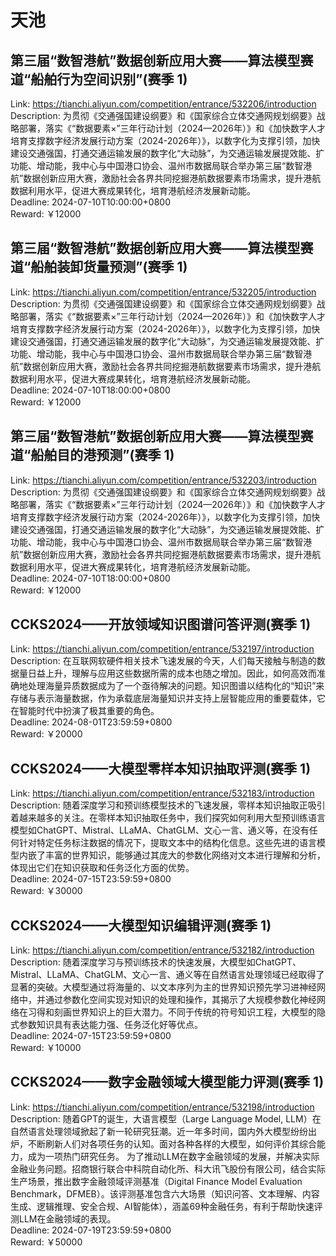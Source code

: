 # 天池



## 第三届“数智港航”数据创新应用大赛——算法模型赛道“船舶行为空间识别”(赛季 1)

Link: https://tianchi.aliyun.com/competition/entrance/532206/introduction  
Description: 为贯彻《交通强国建设纲要》和《国家综合立体交通网规划纲要》战略部署，落实《“数据要素×”三年行动计划（2024—2026年）》和《加快数字人才培育支撑数字经济发展行动方案（2024-2026年）》，以数字化为支撑引领，加快建设交通强国，打通交通运输发展的数字化“大动脉”，为交通运输发展提效能、扩功能、增动能，我中心与中国港口协会、温州市数据局联合举办第三届“数智港航”数据创新应用大赛，激励社会各界共同挖掘港航数据要素市场需求，提升港航数据利用水平，促进大赛成果转化，培育港航经济发展新动能。  
Deadline: 2024-07-10T10:00:00+0800  
Reward: ￥12000  


## 第三届“数智港航”数据创新应用大赛——算法模型赛道“船舶装卸货量预测”(赛季 1)

Link: https://tianchi.aliyun.com/competition/entrance/532205/introduction  
Description: 为贯彻《交通强国建设纲要》和《国家综合立体交通网规划纲要》战略部署，落实《“数据要素×”三年行动计划（2024—2026年）》和《加快数字人才培育支撑数字经济发展行动方案（2024-2026年）》，以数字化为支撑引领，加快建设交通强国，打通交通运输发展的数字化“大动脉”，为交通运输发展提效能、扩功能、增动能，我中心与中国港口协会、温州市数据局联合举办第三届“数智港航”数据创新应用大赛，激励社会各界共同挖掘港航数据要素市场需求，提升港航数据利用水平，促进大赛成果转化，培育港航经济发展新动能。  
Deadline: 2024-07-10T18:00:00+0800  
Reward: ￥12000  


## 第三届“数智港航”数据创新应用大赛——算法模型赛道“船舶目的港预测”(赛季 1)

Link: https://tianchi.aliyun.com/competition/entrance/532203/introduction  
Description: 为贯彻《交通强国建设纲要》和《国家综合立体交通网规划纲要》战略部署，落实《“数据要素×”三年行动计划（2024—2026年）》和《加快数字人才培育支撑数字经济发展行动方案（2024-2026年）》，以数字化为支撑引领，加快建设交通强国，打通交通运输发展的数字化“大动脉”，为交通运输发展提效能、扩功能、增动能，我中心与中国港口协会、温州市数据局联合举办第三届“数智港航”数据创新应用大赛，激励社会各界共同挖掘港航数据要素市场需求，提升港航数据利用水平，促进大赛成果转化，培育港航经济发展新动能。  
Deadline: 2024-07-10T18:00:00+0800  
Reward: ￥12000  


## CCKS2024——开放领域知识图谱问答评测(赛季 1)

Link: https://tianchi.aliyun.com/competition/entrance/532197/introduction  
Description: 在互联网软硬件相关技术飞速发展的今天，人们每天接触与制造的数据量日益上升，理解与应用这些数据所需的成本也随之增加。因此，如何高效而准确地处理海量异质数据成为了一个亟待解决的问题。知识图谱以结构化的“知识”来存储与表示海量数据，作为承载底层海量知识并支持上层智能应用的重要载体，它在智能时代中扮演了极其重要的角色。  
Deadline: 2024-08-01T23:59:59+0800  
Reward: ￥20000  


## CCKS2024——大模型零样本知识抽取评测(赛季 1)

Link: https://tianchi.aliyun.com/competition/entrance/532183/introduction  
Description: 随着深度学习和预训练模型技术的飞速发展，零样本知识抽取正吸引着越来越多的关注。在零样本知识抽取任务中，我们探究如何利用大型预训练语言模型如ChatGPT、Mistral、LLaMA、ChatGLM、文心一言、通义等，在没有任何针对特定任务标注数据的情况下，提取文本中的结构化信息。这些先进的语言模型内嵌了丰富的世界知识，能够通过其庞大的参数化网络对文本进行理解和分析，体现出它们在知识获取和任务泛化方面的优势。  
Deadline: 2024-07-15T23:59:59+0800  
Reward: ￥30000  


## CCKS2024——大模型知识编辑评测(赛季 1)

Link: https://tianchi.aliyun.com/competition/entrance/532182/introduction  
Description: 随着深度学习与预训练技术的快速发展，大模型如ChatGPT、Mistral、LLaMA、ChatGLM、文心一言、通义等在自然语言处理领域已经取得了显著的突破。大模型通过将海量的、以文本序列为主的世界知识预先学习进神经网络中，并通过参数化空间实现对知识的处理和操作，其揭示了大规模参数化神经网络在习得和刻画世界知识上的巨大潜力。不同于传统的符号知识工程，大模型的隐式参数知识具有表达能力强、任务泛化好等优点。  
Deadline: 2024-07-15T23:59:59+0800  
Reward: ￥10000  


## CCKS2024——数字金融领域大模型能力评测(赛季 1)

Link: https://tianchi.aliyun.com/competition/entrance/532198/introduction  
Description: 随着GPT的诞生，大语言模型（Large Language Model, LLM）在自然语言处理领域掀起了新一轮研究狂潮。近一年多时间，国内外大模型纷纷出炉，不断刷新人们对各项任务的认知。面对各种各样的大模型，如何评价其综合能力，成为一项热门研究任务。
为了推动LLM在数字金融领域的发展，并解决实际金融业务问题。招商银行联合中科院自动化所、科大讯飞股份有限公司，结合实际生产场景，推出数字金融领域评测基准（Digital Finance Model Evaluation Benchmark，DFMEB）。该评测基准包含六大场景（知识问答、文本理解、内容生成、逻辑推理、安全合规、AI智能体），涵盖69种金融任务，有利于帮助快速评测LLM在金融领域的表现。  
Deadline: 2024-07-19T23:59:59+0800  
Reward: ￥50000  


